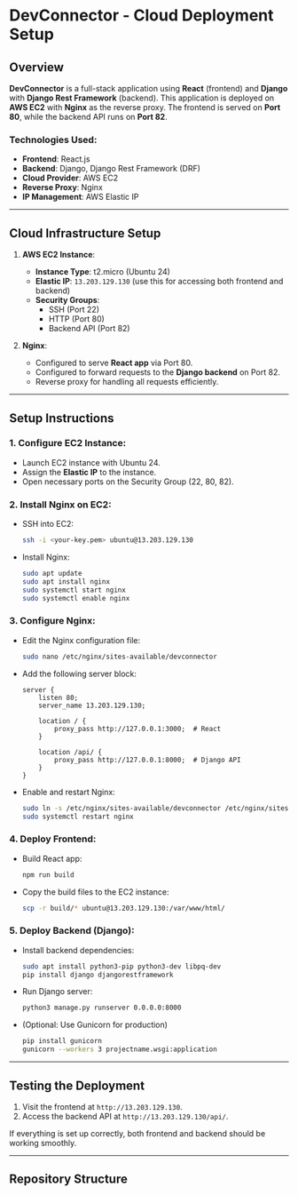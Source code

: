 # DevConnector - Cloud Deployment Setup

## Overview

**DevConnector** is a full-stack application using **React** (frontend) and **Django** with **Django Rest Framework** (backend). This application is deployed on **AWS EC2** with **Nginx** as the reverse proxy. The frontend is served on **Port 80**, while the backend API runs on **Port 82**. 

### Technologies Used:
- **Frontend**: React.js
- **Backend**: Django, Django Rest Framework (DRF)
- **Cloud Provider**: AWS EC2
- **Reverse Proxy**: Nginx
- **IP Management**: AWS Elastic IP

---

## Cloud Infrastructure Setup

1. **AWS EC2 Instance**:
   - **Instance Type**: t2.micro (Ubuntu 24)
   - **Elastic IP**: `13.203.129.130` (use this for accessing both frontend and backend)
   - **Security Groups**: 
     - SSH (Port 22)
     - HTTP (Port 80)
     - Backend API (Port 82)

2. **Nginx**:
   - Configured to serve **React app** via Port 80.
   - Configured to forward requests to the **Django backend** on Port 82.
   - Reverse proxy for handling all requests efficiently.

---

## Setup Instructions

### 1. **Configure EC2 Instance**:
   - Launch EC2 instance with Ubuntu 24.
   - Assign the **Elastic IP** to the instance.
   - Open necessary ports on the Security Group (22, 80, 82).

### 2. **Install Nginx on EC2**:
   - SSH into EC2: 
     ```bash
     ssh -i <your-key.pem> ubuntu@13.203.129.130
     ```
   - Install Nginx:
     ```bash
     sudo apt update
     sudo apt install nginx
     sudo systemctl start nginx
     sudo systemctl enable nginx
     ```

### 3. **Configure Nginx**:
   - Edit the Nginx configuration file:
     ```bash
     sudo nano /etc/nginx/sites-available/devconnector
     ```
   - Add the following server block:
     ```nginx
     server {
         listen 80;
         server_name 13.203.129.130;

         location / {
             proxy_pass http://127.0.0.1:3000;  # React
         }

         location /api/ {
             proxy_pass http://127.0.0.1:8000;  # Django API
         }
     }
     ```

   - Enable and restart Nginx:
     ```bash
     sudo ln -s /etc/nginx/sites-available/devconnector /etc/nginx/sites-enabled/
     sudo systemctl restart nginx
     ```

### 4. **Deploy Frontend**:
   - Build React app:
     ```bash
     npm run build
     ```
   - Copy the build files to the EC2 instance:
     ```bash
     scp -r build/* ubuntu@13.203.129.130:/var/www/html/
     ```

### 5. **Deploy Backend (Django)**:
   - Install backend dependencies:
     ```bash
     sudo apt install python3-pip python3-dev libpq-dev
     pip install django djangorestframework
     ```
   - Run Django server:
     ```bash
     python3 manage.py runserver 0.0.0.0:8000
     ```

   - (Optional: Use Gunicorn for production)
     ```bash
     pip install gunicorn
     gunicorn --workers 3 projectname.wsgi:application
     ```

---

## Testing the Deployment

1. Visit the frontend at `http://13.203.129.130`.
2. Access the backend API at `http://13.203.129.130/api/`.

If everything is set up correctly, both frontend and backend should be working smoothly.

---

## Repository Structure

